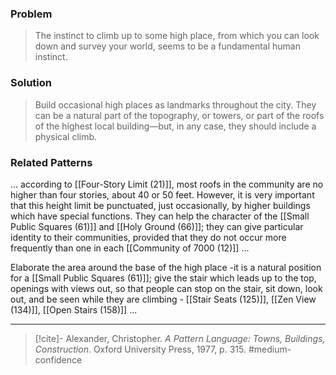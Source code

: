 ### Problem
>The instinct to climb up to some high place, from which you can look down and survey your world, seems to be a fundamental human instinct.

### Solution
>Build occasional high places as landmarks throughout the city. They can be a natural part of the topography, or towers, or part of the roofs of the highest local building—but, in any case, they should include a physical climb.

### Related Patterns
... according to [[Four-Story Limit (21)]], most roofs in the community are no higher than four stories, about 40 or 50 feet. However, it is very important that this height limit be punctuated, just occasionally, by higher buildings which have special functions. They can help the character of the [[Small Public Squares (61)]] and [[Holy Ground (66)]]; they can give particular identity to their communities, provided that they do not occur more frequently than one in each [[Community of 7000 (12)]] ... 

Elaborate the area around the base of the high place -it is a natural position for a [[Small Public Squares (61)]]; give the stair which leads up to the top, openings with views out, so that people can stop on the stair, sit down, look out, and be seen while they are climbing - [[Stair Seats (125)]], [[Zen View (134)]], [[Open Stairs (158)]] ...

---

> [!cite]- Alexander, Christopher. _A Pattern Language: Towns, Buildings, Construction_. Oxford University Press, 1977, p. 315.
> #medium-confidence 